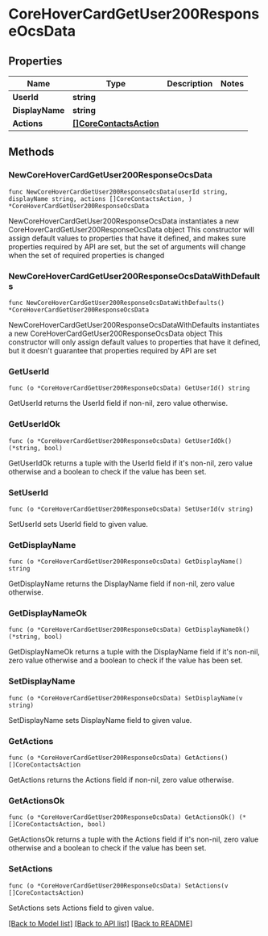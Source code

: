 # CoreHoverCardGetUser200ResponseOcsData

## Properties

Name | Type | Description | Notes
------------ | ------------- | ------------- | -------------
**UserId** | **string** |  | 
**DisplayName** | **string** |  | 
**Actions** | [**[]CoreContactsAction**](CoreContactsAction.md) |  | 

## Methods

### NewCoreHoverCardGetUser200ResponseOcsData

`func NewCoreHoverCardGetUser200ResponseOcsData(userId string, displayName string, actions []CoreContactsAction, ) *CoreHoverCardGetUser200ResponseOcsData`

NewCoreHoverCardGetUser200ResponseOcsData instantiates a new CoreHoverCardGetUser200ResponseOcsData object
This constructor will assign default values to properties that have it defined,
and makes sure properties required by API are set, but the set of arguments
will change when the set of required properties is changed

### NewCoreHoverCardGetUser200ResponseOcsDataWithDefaults

`func NewCoreHoverCardGetUser200ResponseOcsDataWithDefaults() *CoreHoverCardGetUser200ResponseOcsData`

NewCoreHoverCardGetUser200ResponseOcsDataWithDefaults instantiates a new CoreHoverCardGetUser200ResponseOcsData object
This constructor will only assign default values to properties that have it defined,
but it doesn't guarantee that properties required by API are set

### GetUserId

`func (o *CoreHoverCardGetUser200ResponseOcsData) GetUserId() string`

GetUserId returns the UserId field if non-nil, zero value otherwise.

### GetUserIdOk

`func (o *CoreHoverCardGetUser200ResponseOcsData) GetUserIdOk() (*string, bool)`

GetUserIdOk returns a tuple with the UserId field if it's non-nil, zero value otherwise
and a boolean to check if the value has been set.

### SetUserId

`func (o *CoreHoverCardGetUser200ResponseOcsData) SetUserId(v string)`

SetUserId sets UserId field to given value.


### GetDisplayName

`func (o *CoreHoverCardGetUser200ResponseOcsData) GetDisplayName() string`

GetDisplayName returns the DisplayName field if non-nil, zero value otherwise.

### GetDisplayNameOk

`func (o *CoreHoverCardGetUser200ResponseOcsData) GetDisplayNameOk() (*string, bool)`

GetDisplayNameOk returns a tuple with the DisplayName field if it's non-nil, zero value otherwise
and a boolean to check if the value has been set.

### SetDisplayName

`func (o *CoreHoverCardGetUser200ResponseOcsData) SetDisplayName(v string)`

SetDisplayName sets DisplayName field to given value.


### GetActions

`func (o *CoreHoverCardGetUser200ResponseOcsData) GetActions() []CoreContactsAction`

GetActions returns the Actions field if non-nil, zero value otherwise.

### GetActionsOk

`func (o *CoreHoverCardGetUser200ResponseOcsData) GetActionsOk() (*[]CoreContactsAction, bool)`

GetActionsOk returns a tuple with the Actions field if it's non-nil, zero value otherwise
and a boolean to check if the value has been set.

### SetActions

`func (o *CoreHoverCardGetUser200ResponseOcsData) SetActions(v []CoreContactsAction)`

SetActions sets Actions field to given value.



[[Back to Model list]](../README.md#documentation-for-models) [[Back to API list]](../README.md#documentation-for-api-endpoints) [[Back to README]](../README.md)


